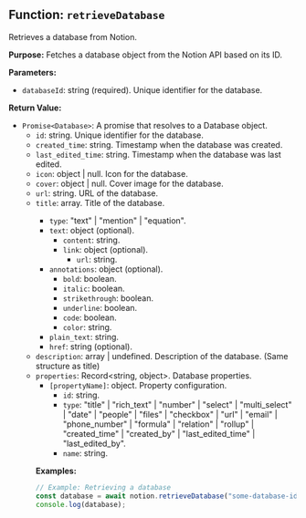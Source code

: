 ## Function: `retrieveDatabase`

Retrieves a database from Notion.

**Purpose:**
Fetches a database object from the Notion API based on its ID.

**Parameters:**

- `databaseId`: string (required). Unique identifier for the database.

**Return Value:**

- `Promise<Database>`: A promise that resolves to a Database object.
  - `id`: string. Unique identifier for the database.
  - `created_time`: string. Timestamp when the database was created.
  - `last_edited_time`: string. Timestamp when the database was last edited.
  - `icon`: object | null. Icon for the database.
  - `cover`: object | null. Cover image for the database.
  - `url`: string. URL of the database.
  - `title`: array<object>. Title of the database.
    - `type`: "text" | "mention" | "equation".
    - `text`: object (optional).
      - `content`: string.
      - `link`: object (optional).
        - `url`: string.
    - `annotations`: object (optional).
      - `bold`: boolean.
      - `italic`: boolean.
      - `strikethrough`: boolean.
      - `underline`: boolean.
      - `code`: boolean.
      - `color`: string.
    - `plain_text`: string.
    - `href`: string (optional).
  - `description`: array<object> | undefined. Description of the database. (Same structure as title)
  - `properties`: Record<string, object>. Database properties.
    - `[propertyName]`: object. Property configuration.
      - `id`: string.
      - `type`: "title" | "rich_text" | "number" | "select" | "multi_select" | "date" | "people" | "files" | "checkbox" | "url" | "email" | "phone_number" | "formula" | "relation" | "rollup" | "created_time" | "created_by" | "last_edited_time" | "last_edited_by".
      - `name`: string.

**Examples:**

```typescript
// Example: Retrieving a database
const database = await notion.retrieveDatabase("some-database-id");
console.log(database);
```